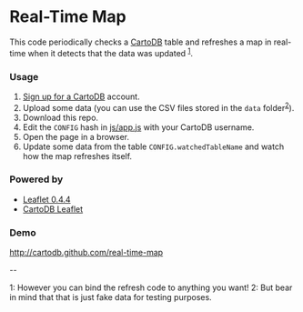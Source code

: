Real-Time Map
=================

This code periodically checks a [CartoDB](http://www.cartodb.com) table and refreshes a map in real-time when it detects that the data was updated <sup><a href="#note-1">1</a></sup>.

### Usage

1. [Sign up for a CartoDB](http://www.cartodb.com/signup) account.
2. Upload some data (you can use the CSV files stored in the ```data``` folder<sup><a href="#note-2">2</a></sup>).
3. Download this repo.
4. Edit the ```CONFIG``` hash in [js/app.js](https://github.com/CartoDB/real-time-map/blob/master/js/app.js#L1) with your CartoDB username.
5. Open the page in a browser.
6. Update some data from the table ```CONFIG.watchedTableName``` and watch how the map refreshes itself.

### Powered by

* [Leaflet 0.4.4](leafletjs.com)
* [CartoDB Leaflet](http://vizzuality.github.com/cartodb-leaflet)

### Demo

http://cartodb.github.com/real-time-map

--

<span id="note-1">1</span>: However you can bind the refresh code to anything you want!
<span id="note-2">2</span>: But bear in mind that that is just fake data for testing purposes.
